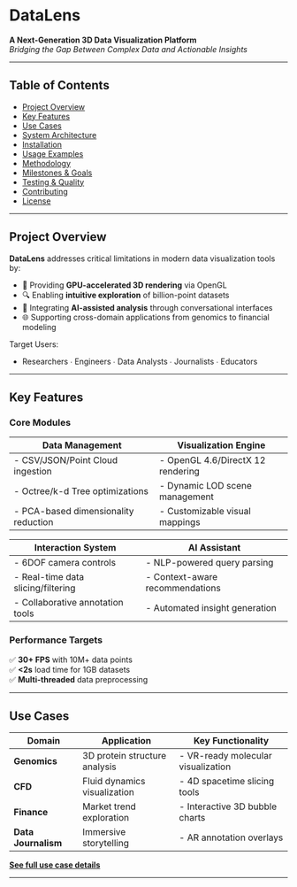 # DataLens

**A Next-Generation 3D Data Visualization Platform**  
*Bridging the Gap Between Complex Data and Actionable Insights*

---

## Table of Contents  
- [Project Overview](#project-overview)  
- [Key Features](#key-features)  
- [Use Cases](#use-cases)  
- [System Architecture](#system-architecture)  
- [Installation](#installation)  
- [Usage Examples](#usage-examples)  
- [Methodology](#methodology)  
- [Milestones & Goals](#milestones--goals)  
- [Testing & Quality](#testing--quality)  
- [Contributing](#contributing)  
- [License](#license)  

---

## Project Overview  
**DataLens** addresses critical limitations in modern data visualization tools by:  
- 🚀 Providing **GPU-accelerated 3D rendering** via OpenGL  
- 🔍 Enabling **intuitive exploration** of billion-point datasets  
- 🤖 Integrating **AI-assisted analysis** through conversational interfaces  
- 🌐 Supporting cross-domain applications from genomics to financial modeling  

Target Users:  
- Researchers ∙ Engineers ∙ Data Analysts ∙ Journalists ∙ Educators  

---

## Key Features  
### Core Modules  
| **Data Management**               | **Visualization Engine**         |  
|-----------------------------------|-----------------------------------|  
| - CSV/JSON/Point Cloud ingestion  | - OpenGL 4.6/DirectX 12 rendering |  
| - Octree/k-d Tree optimizations   | - Dynamic LOD scene management   |  
| - PCA-based dimensionality reduction | - Customizable visual mappings |  

| **Interaction System**            | **AI Assistant**                  |  
|-----------------------------------|-----------------------------------|  
| - 6DOF camera controls            | - NLP-powered query parsing       |  
| - Real-time data slicing/filtering| - Context-aware recommendations   |  
| - Collaborative annotation tools  | - Automated insight generation    |  

### Performance Targets  
✅ **30+ FPS** with 10M+ data points  
✅ **<2s** load time for 1GB datasets  
✅ **Multi-threaded** data preprocessing  

---

## Use Cases  
| Domain            | Application                      | Key Functionality                  |  
|-------------------|----------------------------------|-------------------------------------|  
| **Genomics**       | 3D protein structure analysis    | - VR-ready molecular visualization |  
| **CFD**            | Fluid dynamics visualization     | - 4D spacetime slicing tools       |  
| **Finance**        | Market trend exploration         | - Interactive 3D bubble charts     |  
| **Data Journalism**| Immersive storytelling            | - AR annotation overlays           |  

**[See full use case details](#use-cases)**  

---

